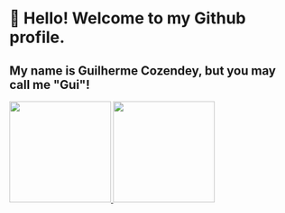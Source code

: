 # 👋 Hello! Welcome to my Github profile.
## My name is Guilherme Cozendey, but you may call me "Gui"!

<div>
  <a href="https://github.com/czndy">
  <img height="180em" src="https://github-readme-stats.vercel.app/api?username=czndy&show_icons=true&theme=dark&include_all_commits=true&count_private=true"/>
  <img height="180em" src="https://github-readme-stats.vercel.app/api/top-langs/?username=czndy&layout=compact&langs_count=7&theme=dark"/>
</div>

<!--
### Hi there 👋


**czndy/czndy** is a ✨ _special_ ✨ repository because its `README.md` (this file) appears on your GitHub profile.

Here are some ideas to get you started:

- 🔭 I’m currently working on ...
- 🌱 I’m currently learning ...
- 👯 I’m looking to collaborate on ...
- 🤔 I’m looking for help with ...
- 💬 Ask me about ...
- 📫 How to reach me: ...
- 😄 Pronouns: ...
- ⚡ Fun fact: ...
-->
